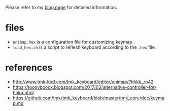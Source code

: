 Please refer to my [blog page](https://github.com/kenmikanmi/hhkb_settings) for detailed information.

# files
- `unimap.hex` is a configuration file for customizing keymap.
- `load_hex.sh` is a script to reflesh keyboard according to the `.hex` file.

# references
- http://www.tmk-kbd.com/tmk_keyboard/editor/unimap/?hhkb_rn42
- https://toooybooox.blogspot.com/2017/03/alternative-controller-for-hhkb.html
- https://github.com/tmk/tmk_keyboard/blob/master/tmk_core/doc/keymap.md
